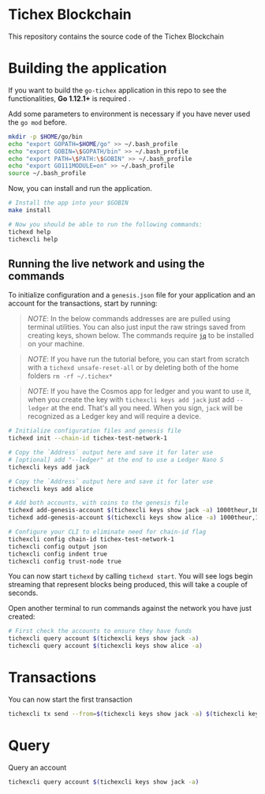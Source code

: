 # Tichex Blockchain

This repository contains the source code of the Tichex Blockchain

# Building the application
If you want to build the `go-tichex` application in this repo to see the functionalities, **Go 1.12.1+** is required .

Add some parameters to environment is necessary if you have never used the `go mod` before.

```bash
mkdir -p $HOME/go/bin
echo "export GOPATH=$HOME/go" >> ~/.bash_profile
echo "export GOBIN=\$GOPATH/bin" >> ~/.bash_profile
echo "export PATH=\$PATH:\$GOBIN" >> ~/.bash_profile
echo "export GO111MODULE=on" >> ~/.bash_profile
source ~/.bash_profile
```

Now, you can install and run the application.

```bash
# Install the app into your $GOBIN
make install

# Now you should be able to run the following commands:
tichexd help
tichexcli help
```

## Running the live network and using the commands

To initialize configuration and a `genesis.json` file for your application and an account for the transactions, start by running:

> _*NOTE*_: In the below commands addresses are are pulled using terminal utilities. You can also just input the raw strings saved from creating keys, shown below. The commands require [`jq`](https://stedolan.github.io/jq/download/) to be installed on your machine.

> _*NOTE*_: If you have run the tutorial before, you can start from scratch with a `tichexd unsafe-reset-all` or by deleting both of the home folders `rm -rf ~/.tichex*`

> _*NOTE*_: If you have the Cosmos app for ledger and you want to use it, when you create the key with `tichexcli keys add jack` just add `--ledger` at the end. That's all you need. When you sign, `jack` will be recognized as a Ledger key and will require a device. 

```bash
# Initialize configuration files and genesis file
tichexd init --chain-id tichex-test-network-1

# Copy the `Address` output here and save it for later use 
# [optional] add "--ledger" at the end to use a Ledger Nano S 
tichexcli keys add jack

# Copy the `Address` output here and save it for later use
tichexcli keys add alice

# Add both accounts, with coins to the genesis file
tichexd add-genesis-account $(tichexcli keys show jack -a) 1000theur,1000thx
tichexd add-genesis-account $(tichexcli keys show alice -a) 1000theur,1000thx

# Configure your CLI to eliminate need for chain-id flag
tichexcli config chain-id tichex-test-network-1
tichexcli config output json
tichexcli config indent true
tichexcli config trust-node true
```

You can now start `tichexd` by calling `tichexd start`. You will see logs begin streaming that represent blocks being produced, this will take a couple of seconds.

Open another terminal to run commands against the network you have just created:

```bash
# First check the accounts to ensure they have funds
tichexcli query account $(tichexcli keys show jack -a) 
tichexcli query account $(tichexcli keys show alice -a) 
```

# Transactions
You can now start the first transaction

```bash
tichexcli tx send --from=$(tichexcli keys show jack -a) $(tichexcli keys show alice -a) 10theur
```

# Query
Query an account

```bash
tichexcli query account $(tichexcli keys show jack -a)
```